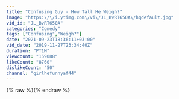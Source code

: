 ```yaml
---
title: "Confusing Guy - How Tall He Weigh?"
image: "https:\/\/i.ytimg.com\/vi\/JL_BvRT650A\/hqdefault.jpg"
vid_id: "JL_BvRT650A"
categories: "Comedy"
tags: ["Confusing","Weigh?"]
date: "2021-09-23T18:36:11+03:00"
vid_date: "2019-11-27T23:34:40Z"
duration: "PT1M"
viewcount: "159088"
likeCount: "8760"
dislikeCount: "50"
channel: "girlhefunnyaf44"
---
```

{% raw %}{% endraw %}
